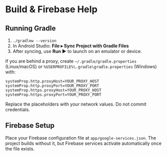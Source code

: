# Build & Firebase Help

## Running Gradle
1. `./gradlew --version`
2. In Android Studio: **File ▸ Sync Project with Gradle Files**
3. After syncing, use **Run ▶** to launch on an emulator or device.

If you are behind a proxy, create `~/.gradle/gradle.properties` (Linux/macOS) or `%USERPROFILE%\.gradle\gradle.properties` (Windows) with:
```
systemProp.http.proxyHost=YOUR_PROXY_HOST
systemProp.http.proxyPort=YOUR_PROXY_PORT
systemProp.https.proxyHost=YOUR_PROXY_HOST
systemProp.https.proxyPort=YOUR_PROXY_PORT
```
Replace the placeholders with your network values. Do not commit credentials.

## Firebase Setup
Place your Firebase configuration file at `app/google-services.json`. The project builds without it, but Firebase services activate automatically once the file exists.
